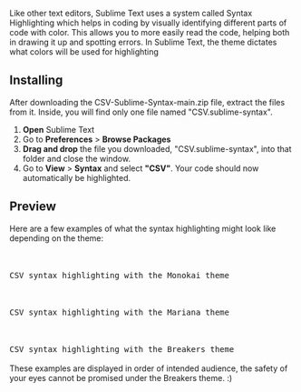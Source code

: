 Like other text editors, Sublime Text uses a system called Syntax Highlighting which helps in coding by visually identifying different parts of code with color. This allows you to more easily read the code, helping both in drawing it up and spotting errors. In Sublime Text, the theme dictates what colors will be used for highlighting
## Installing
After downloading the CSV-Sublime-Syntax-main.zip file, extract the files from it. Inside, you will find only one file named "CSV.sublime-syntax".
1. **Open** Sublime Text
2. Go to **Preferences** > **Browse Packages**
3. **Drag and drop** the file you downloaded, "CSV.sublime-syntax", into that folder and close the window.
4. Go to **View** > **Syntax** and select **"CSV"**. Your code should now automatically be highlighted.
## Preview
Here are a few examples of what the syntax highlighting might look like depending on the theme:
<br><br>
<kbd>
<br><br>
CSV syntax highlighting with the Monokai theme
</kbd>
<br><br>
<kbd>
<br><br>
CSV syntax highlighting with the Mariana theme
</kbd>
<br><br>
<kbd>
<br><br>
CSV syntax highlighting with the Breakers theme
</kbd>
<br><br>
These examples are displayed in order of intended audience, the safety of your eyes cannot be promised under the Breakers theme. :)
